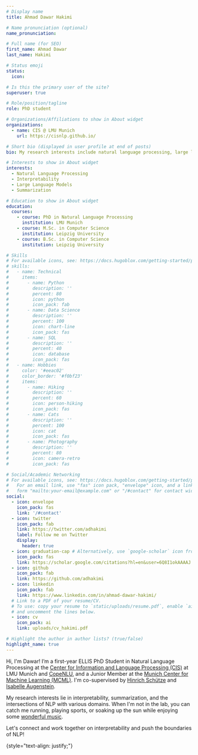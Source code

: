 ```yaml
---
# Display name
title: Ahmad Dawar Hakimi

# Name pronunciation (optional)
name_pronunciation: 

# Full name (for SEO)
first_name: Ahmad Dawar
last_name: Hakimi

# Status emoji
status:
  icon: 

# Is this the primary user of the site?
superuser: true

# Role/position/tagline
role: PhD student

# Organizations/Affiliations to show in About widget
organizations:
  - name: CIS @ LMU Munich
    url: https://cisnlp.github.io/

# Short bio (displayed in user profile at end of posts)
bio: My research interests include natural language processing, large language models, summarization and interpretability.

# Interests to show in About widget
interests:
  - Natural Language Processing
  - Interpretability
  - Large Language Models
  - Summarization

# Education to show in About widget
education:
  courses:
    - course: PhD in Natural Language Processing
      institution: LMU Munich
    - course: M.Sc. in Computer Science
      institution: Leipzig University
    - course: B.Sc. in Computer Science
      institution: Leipzig University

# Skills
# For available icons, see: https://docs.hugoblox.com/getting-started/page-builder/#icons
# skills:
#   - name: Technical
#     items:
#       - name: Python
#         description: ''
#         percent: 80
#         icon: python
#         icon_pack: fab
#       - name: Data Science
#         description: ''
#         percent: 100
#         icon: chart-line
#         icon_pack: fas
#       - name: SQL
#         description: ''
#         percent: 40
#         icon: database
#         icon_pack: fas
#   - name: Hobbies
#     color: '#eeac02'
#     color_border: '#f0bf23'
#     items:
#       - name: Hiking
#         description: ''
#         percent: 60
#         icon: person-hiking
#         icon_pack: fas
#       - name: Cats
#         description: ''
#         percent: 100
#         icon: cat
#         icon_pack: fas
#       - name: Photography
#         description: ''
#         percent: 80
#         icon: camera-retro
#         icon_pack: fas

# Social/Academic Networking
# For available icons, see: https://docs.hugoblox.com/getting-started/page-builder/#icons
#   For an email link, use "fas" icon pack, "envelope" icon, and a link in the
#   form "mailto:your-email@example.com" or "/#contact" for contact widget.
social:
  - icon: envelope
    icon_pack: fas
    link: '/#contact'
  - icon: twitter
    icon_pack: fab
    link: https://twitter.com/adhakimi
    label: Follow me on Twitter
    display:
      header: true
  - icon: graduation-cap # Alternatively, use `google-scholar` icon from `ai` icon pack
    icon_pack: fas
    link: https://scholar.google.com/citations?hl=en&user=6Q8I1okAAAAJ
  - icon: github
    icon_pack: fab
    link: https://github.com/adhakimi
  - icon: linkedin
    icon_pack: fab
    link: https://www.linkedin.com/in/ahmad-dawar-hakimi/
  # Link to a PDF of your resume/CV.
  # To use: copy your resume to `static/uploads/resume.pdf`, enable `ai` icons in `params.yaml`,
  # and uncomment the lines below.
  - icon: cv
    icon_pack: ai
    link: uploads/cv_hakimi.pdf

# Highlight the author in author lists? (true/false)
highlight_name: true
---
```


Hi, I'm Dawar! I’m a first-year ELLIS PhD Student in Natural Language Processing at the [Center for Information and Language Processing (CIS)](https://cisnlp.github.io/) at LMU Munich and [CopeNLU](https://www.copenlu.com/), and a Junior Member at the [Munich Center for Machine Learning (MCML)](https://mcml.ai/). I'm co-supervised by [Hinrich Schütze](https://www.cis.uni-muenchen.de/personen/professoren/schuetze/) and [Isabelle Augenstein](https://isabelleaugenstein.github.io/).

My research interests lie in interpretability, summarization, and the intersections of NLP with various domains. When I'm not in the lab, you can catch me running, playing sports, or soaking up the sun while enjoying some [wonderful music](https://open.spotify.com/playlist/6l81283sgPY8MWhT1QclW1?si=46e05b4251024102).

Let's connect and work together on interpretability and push the boundaries of NLP!

{style="text-align: justify;"}
